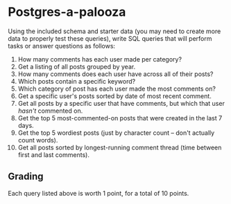 # Postgres-a-palooza

Using the included schema and starter data (you may need to create more data to properly test these queries), write SQL queries that will perform tasks or answer questions as follows:

1. How many comments has each user made per category?
2. Get a listing of all posts grouped by year.
3. How many comments does each user have across all of their posts?
4. Which posts contain a specific keyword?
5. Which category of post has each user made the most comments on?
6. Get a specific user's posts sorted by date of most recent comment.
7. Get all posts by a specific user that have comments, but which that user *hasn't* commented on.
8. Get the top 5 most-commented-on posts that were created in the last 7 days.
9. Get the top 5 wordiest posts (just by character count &ndash; don't actually count words).
10. Get all posts sorted by longest-running comment thread (time between first and last comments).

## Grading

Each query listed above is worth 1 point, for a total of 10 points.
